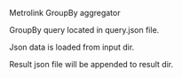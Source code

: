 Metrolink GroupBy aggregator

GroupBy query located in query.json file. 

Json data is loaded from input dir.

Result json file will be appended to result dir.